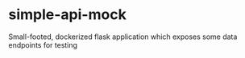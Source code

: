 # simple-api-mock
Small-footed, dockerized flask application which exposes some data endpoints for testing 
